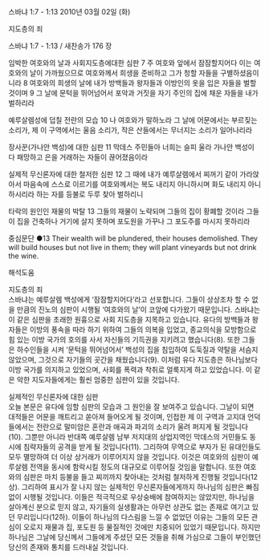 스바냐 1:7 - 1:13 
2010년 03월 02일 (화)

지도층의 죄



스바냐 1:7 - 1:13 / 새찬송가 176 장


임박한 여호와의 날과 사회지도층에대한 심판 
7 주 여호와 앞에서 잠잠할지어다 이는 여호와의 날이 가까웠으므로 여호와께서 희생을 준비하고 그가 청할 자들을 구별하셨음이니라 8 여호와의 희생의 날에 내가 방백들과 왕자들과 이방인의 옷을 입은 자들을 벌할 것이며 9 그 날에 문턱을 뛰어넘어서 포악과 거짓을 자기 주인의 집에 채운 자들을 내가 벌하리라   

예루살렘성에 덥칠 전란의 모습 
10 나 여호와가 말하노라 그 날에 어문에서는 부르짖는 소리가, 제 이 구역에서는 울음 소리가, 작은 산들에서는 무너지는 소리가 일어나리라   

장사꾼(가나안 백성)에 대한 심판 
11 막데스 주민들아 너희는 슬피 울라 가나안 백성이 다 패망하고 은을 거래하는 자들이 끊어졌음이라   

실제적 무신론자에 대한 철저한 심판 
12 그 때에 내가 예루살렘에서 찌꺼기 같이 가라앉아서 마음속에 스스로 이르기를 여호와께서는 복도 내리지 아니하시며 화도 내리지 아니하시리라 하는 자를 등불로 두루 찾아 벌하리니   

타락의 원인인 재물의 박탈 
13 그들의 재물이 노략되며 그들의 집이 황폐할 것이라 그들이 집을 건축하나 거기에 살지 못하며 포도원을 가꾸나 그 포도주를 마시지 못하리라   

중심문단 
●13 Their wealth will be plundered, their houses demolished. They will build houses but not live in them; they will plant vineyards but not drink the wine.

해석도움





지도층의 죄  
스바냐는 예루살렘 백성에게 ‘잠잠할지어다’라고 선포합니다. 그들이 상상조차 할 수 없을 만큼의 진노의 심판이 시행될 ‘여호와의 날’이 코앞에 다가왔기 때문입니다. 스바냐는 이 같은 심판을 초래한 원흉으로 사회 지도층을 지목하고 있습니다. 유다의 방백들과 왕자들은 이방의 풍속을 따라 하기 위하여 그들의 의복을 입었고, 종교의식을 모방함으로 힘 있는 이방 국가의 호의를 사서 자신들의 기득권을 지키려고 했습니다(8). 또한 그들은 하수인들을 시켜 ‘문턱을 뛰어넘어서’ 백성의 집을 침입하여 도둑질과 약탈을 서슴지 않았으며, 그것으로 자기들의 곳간을 채웠습니다(9). 이처럼 유다 지도층은 하나님보다 이방 국가를 의지하고 있었으며, 사회를 폭력과 착취로 얼룩지게 하고 있었습니다. 이 같은 악한 지도자들에게는 훨씬 엄중한 심판이 있을 것입니다.     

실제적인 무신론자에 대한 심판  
오늘 본문은 유다에 임할 심판의 모습과 그 원인을 잘 보여주고 있습니다. 그날이 되면 대적들은 어문을 깨트리고 쏟아져 들어오게 될 것이며, 인접한 제 이 구역과 고지대 언덕들에서는 전란으로 말미암은 혼란과 애곡과 파괴의 소리가 울려 퍼지게 될 것입니다(10). 그뿐만 아니라 반대쪽 예루살렘 남부 저지대의 상업지역인 막데스의 거민들도 동시에 침략자들의 공격을 받게 될 것입니다(11). 그리하여 무역으로 부자가 된 유대인들도 모두 멸망하여 더 이상 상거래가 이루어지지 않을 것입니다. 이것은 여호와의 심판이 예루살렘 전역을 동시에 함락시킬 정도의 대규모로 이루어질 것임을 말합니다. 또한 여호와의 심판은 마치 등불을 들고 찌끼까지 찾아내는 것처럼 철저하게 진행될 것입니다(12상). 그리하여 표시가 잘 나지 않는 실제적인 무신론자들에게까지 하나님의 심판은 빠짐없이 시행될 것입니다. 이들은 적극적으로 우상숭배에 참여하지는 않았지만, 하나님을 살아계신 분으로 믿지 않고, 자기들의 실생활과는 아무런 상관도 없는 존재로 여기고 있던 무리입니다(12하). 이들이 하나님의 다스림을 느낄 수 없었던 이유는 그들의 모든 관심이 오로지 재물과 집, 포도원 등 물질적인 것에만 치중되어 있었기 때문입니다. 하지만 하나님은 그날에 당신께서 그들에게 주셨던 모든 것들을 취해 가심으로 그들이 부인했던 당신의 존재와 통치를 드러내실 것입니다.
